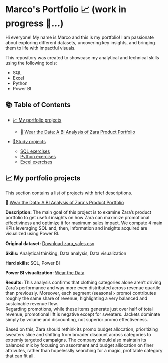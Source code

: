 # Marco's Portfolio 📈 (work in progress 👷...)
Hi everyone! My name is Marco and this is my portfolio!
I am passionate about exploring different datasets, uncovering key insights, and bringing them to life with impactful visuals.

This repository was created to showcase my analytical and technical skills using the following tools:
* SQL
* Excel
* Python 
* Power BI
## 📚 Table of Contents

- [📈 My portfolio projects](#my-portfolio-projects)
  - [👠 Wear the Data: A BI Analysis of Zara Product Portfolio](#wear-the-data-a-bi-analysis-of-zara-product-portfolio)
    
- [🧾Study projects](#study-projects)
  - [SQL exercises](#SQL-exercises)
  - [Python exercises](#Python-exercises)
  - [Excel exercises](#Excel-exercises)
 
## 📈 My portfolio projects
This section contains a list of projects with brief descriptions.

👠 [ Wear the Data: A BI Analysis of Zara's Product Portfolio](https://github.com/mgmg52/Marco-s-Portfolio-/blob/main/%F0%9F%91%A0%20Wear%20the%20Data%3A%20A%20BI%20Analysis%20of%20Zara's%20Product%20Portfolio.md#-wear-the-data-a-bi-analysis-of-zaras-product-portfolio)

**Description:** The main goal of this project is to examine Zara’s product portfolio to get useful insights on how Zara can maximize promotional effectiviness and optimize it for maximum sales impact. We compute 4 main KPIs leveraging SQL and, then, information and insights acquired are visualized using Power BI.                                                                                                                                                                                                                                                                     

**Original dataset:** [Download zara_sales.csv](./zara_sales.csv)

**Skills:** Analytical thinking, Data analysis, Data visualization                                                                                                                                                    

**Hard skills:** SQL, Power BI      

**Power BI visualization:** [Wear the Data](https://app.powerbi.com/reportEmbed?reportId=4f9e9096-7a12-42e1-8d3c-251a373a36a5&autoAuth=true&ctid=5a4ba6f9-f531-4f32-9467-398f19e69de4)

**Results:** This analysis confirms that clothing categories alone aren’t driving Zara’s performance and way more even distributed across revenue quartile than previously. Moreover, each segment (seasonal × promo) contributes roughly the same share of revenue, highlighting a very balanced and sustainable revenue flow.  
Regarding promotions, while these items generate just over half of total revenue, promotional lift is negative except for sweaters. Jackets dominate simply by volume and discounting, not superior promo effectiveness. 

Based on this, Zara should rethink its promo budget allocation, prioritizing sweaters slice and shifting from broader discount across categories to extremly targeted campaigns. The company should also maintain its balanced mix by focusing on assortment and budget alliocation on finer attrivutes, rather than hopelesslly searching for a magic, profitable category that can fit all.


  

